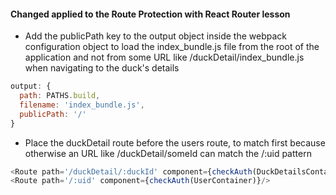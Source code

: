 #### Changed applied to the Route Protection with React Router lesson

- Add the publicPath key to the output object inside the webpack configuration object to load the index_bundle.js file from the root of the application and not from some URL like /duckDetail/index_bundle.js when navigating to the duck's details

```javascript
output: {
  path: PATHS.build,
  filename: 'index_bundle.js',
  publicPath: '/'
}
```

- Place the duckDetail route before the users route, to match first because otherwise an URL like /duckDetail/someId can match the /:uid pattern
```javascript
<Route path='/duckDetail/:duckId' component={checkAuth(DuckDetailsContainer)}/>
<Route path='/:uid' component={checkAuth(UserContainer)}/>
```